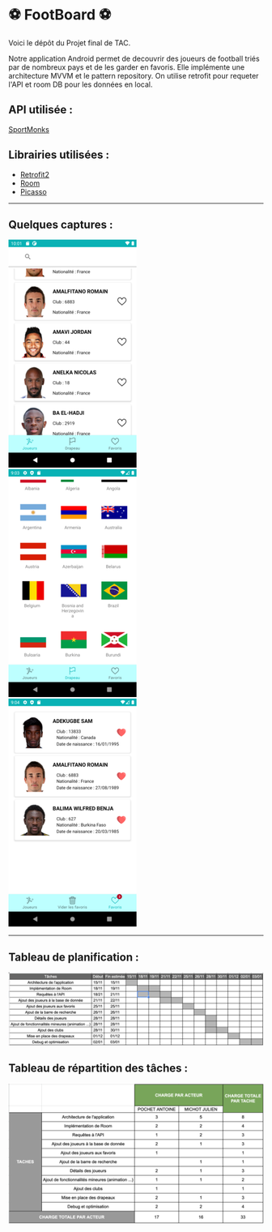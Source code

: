 # ⚽ FootBoard ⚽

Voici le dépôt du Projet final de TAC.

Notre application Android permet de decouvrir des joueurs de football triés par de nombreux pays et de les garder en favoris. Elle implémente une architecture MVVM et le pattern repository.
On utilise retrofit pour requeter l'API et room DB pour les données en local.

## API utilisée :
[SportMonks](https://docs.sportmonks.com/football/)

## Librairies utilisées :
- [Retrofit2](https://square.github.io/retrofit/)
- [Room](https://developer.android.com/training/data-storage/room)
- [Picasso](https://square.github.io/picasso/)
---
## Quelques captures :

![screenshots1](./ressources/screenshots1.png)
![screenshots2](./ressources/screenshots2.png)
![screenshots3](./ressources/screenshots3.png)

---
## Tableau de planification :

![Tableau de planification](./ressources/tab-planification.png)

## Tableau de répartition des tâches :

![Tableau de répartition des tâches](./ressources/tab-repartition-taches.png)
